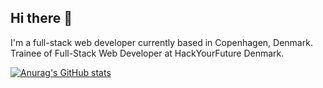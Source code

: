 ## Hi there 👋
I'm a full-stack web developer currently based in Copenhagen, Denmark.
Trainee of Full-Stack Web Developer at HackYourFuture Denmark.

[![Anurag's GitHub stats](https://github-readme-stats.vercel.app/api?username=bhumikama)](https://github.com/anuraghazra/github-readme-stats)



